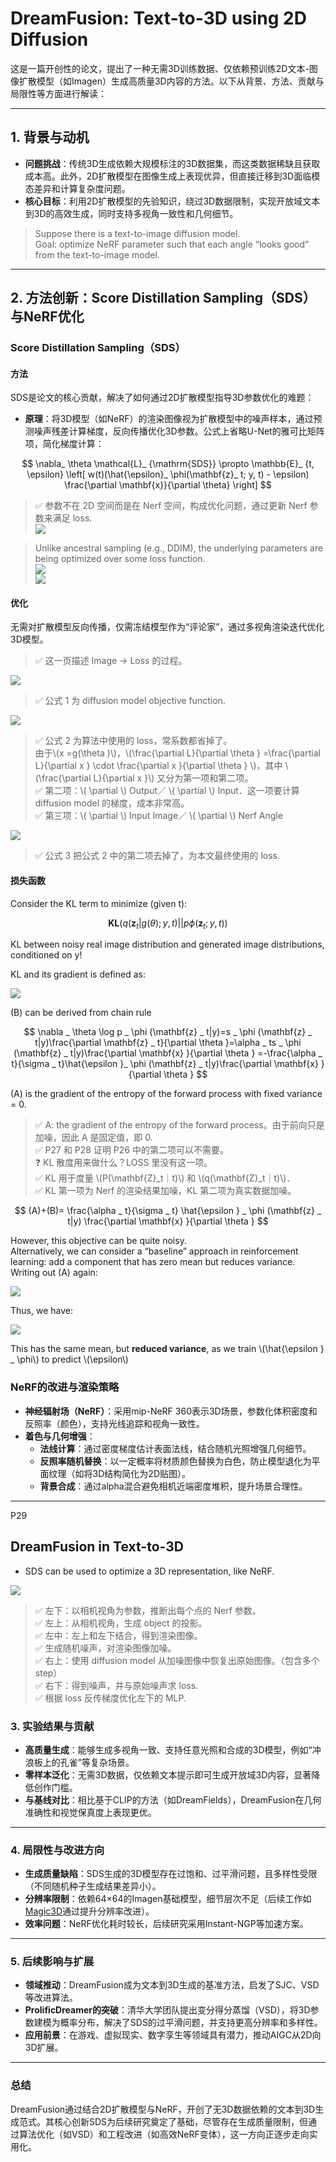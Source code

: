 # DreamFusion: Text-to-3D using 2D Diffusion

这是一篇开创性的论文，提出了一种无需3D训练数据、仅依赖预训练2D文本-图像扩散模型（如Imagen）生成高质量3D内容的方法。以下从背景、方法、贡献与局限性等方面进行解读：

---


## 1. **背景与动机** 
- **问题挑战**：传统3D生成依赖大规模标注的3D数据集，而这类数据稀缺且获取成本高。此外，2D扩散模型在图像生成上表现优异，但直接迁移到3D面临模态差异和计算复杂度问题。
- **核心目标**：利用2D扩散模型的先验知识，绕过3D数据限制，实现开放域文本到3D的高效生成，同时支持多视角一致性和几何细节。

> Suppose there is a text-to-image diffusion model.    
Goal: optimize NeRF parameter such that each angle “looks good” from the text-to-image model.    

---


## 2. **方法创新**：Score Distillation Sampling（SDS）与NeRF优化
### **Score Distillation Sampling（SDS）** 

#### 方法

SDS是论文的核心贡献，解决了如何通过2D扩散模型指导3D参数优化的难题：
- **原理**：将3D模型（如NeRF）的渲染图像视为扩散模型中的噪声样本，通过预测噪声残差计算梯度，反向传播优化3D参数。公式上省略U-Net的雅可比矩阵项，简化梯度计算：

$$
  \nabla_ \theta \mathcal{L}_ {\mathrm{SDS}} \propto \mathbb{E}_ {t, \epsilon} \left[ w(t)(\hat{\epsilon}_ \phi(\mathbf{z}_ t; y, t) - \epsilon) \frac{\partial \mathbf{x}}{\partial \theta} \right]
$$

> &#x2705; 参数不在 2D 空间而是在 Nerf 空间，构成优化问题，通过更新 Nerf 参数来满足 loss.    
![](./assets/D3-25-3.png)  

> Unlike ancestral sampling (e.g., DDIM), the underlying parameters are being optimized over some loss function.  
![](./assets/D3-25-1.png)     
![](./assets/D3-25-2.png)     

#### 优化

无需对扩散模型反向传播，仅需冻结模型作为“评论家”，通过多视角渲染迭代优化3D模型。

> &#x2705; 这一页描述 Image → Loss 的过程。  

![](./assets/D3-26-1.png)     

> &#x2705; 公式 1 为 diffusion model objective function.    

![](./assets/D3-26-2.png)     

> &#x2705; 公式 2 为算法中使用的 loss，常系数都省掉了。  
> 由于\\(x =g(\theta )\\)，\\(\frac{\partial L}{\partial \theta } =\frac{\partial L}{\partial x } \cdot \frac{\partial x }{\partial \theta } \\)，其中 \\(\frac{\partial L}{\partial x }\\) 又分为第一项和第二项。  
> &#x2705; 第二项：\\( \partial \\) Output／ \\( \partial \\) Input．这一项要计算 diffusion model 的梯度，成本非常高。    
> &#x2705; 第三项：\\( \partial \\) Input Image／ \\( \partial \\)  Nerf Angle    

![](./assets/D3-26-3.png)     

> &#x2705; 公式 3 把公式 2 中的第二项去掉了，为本文最终使用的 loss.  

#### 损失函数

Consider the KL term to minimize (given t):   

$$
\mathbf{KL} (q(\mathbf{z} _ t|g(\theta );y,t)||p\phi (\mathbf{z} _ t;y,t))
$$

KL between noisy real image distribution and generated image distributions, conditioned on y!     

KL and its gradient is defined as:    

![](./assets/D3-27.png)  

(B) can be derived from chain rule    

$$
\nabla _ \theta \log p _ \phi (\mathbf{z} _ t|y)=s _ \phi (\mathbf{z} _ t|y)\frac{\partial \mathbf{z} _ t}{\partial \theta }=\alpha _ ts _ \phi (\mathbf{z} _ t|y)\frac{\partial \mathbf{x} }{\partial \theta } =-\frac{\alpha _ t}{\sigma _ t}\hat{\epsilon }_ \phi (\mathbf{z} _ t|y)\frac{\partial \mathbf{x} }{\partial \theta }   
$$

(A) is the gradient of the entropy of the forward process with fixed variance = 0.    

> &#x2705; A: the gradient of the entropy of the forward process。由于前向只是加噪，因此 A 是固定值，即 0.    
> &#x2705; P27 和 P28 证明 P26 中的第二项可以不需要。  
> &#x2753; KL 散度用来做什么？LOSS 里没有这一项。    
> &#x2705; KL 用于度量 \\(P(\mathbf{Z}_t｜t)\\) 和 \\(q(\mathbf{Z}_t｜t)\\)．  
> &#x2705; KL 第一项为 Nerf 的渲染结果加噪，KL 第二项为真实数据加噪。    

$$
(A)+(B)= \frac{\alpha _ t}{\sigma _ t} \hat{\epsilon } _ \phi (\mathbf{z} _ t|y) \frac{\partial \mathbf{x} }{\partial \theta }
$$

However, this objective can be quite noisy.     
Alternatively, we can consider a “baseline” approach in reinforcement learning: add a component that has zero mean but reduces variance. Writing out (A) again:     

![](./assets/D3-28-1.png)  

Thus, we have:

![](./assets/D3-28-2.png)  

This has the same mean, but **reduced variance**, as we train \\(\hat{\epsilon } _ \phi\\) to predict \\(\epsilon\\)    


### **NeRF的改进与渲染策略** 
- **神经辐射场（NeRF）**：采用mip-NeRF 360表示3D场景，参数化体积密度和反照率（颜色），支持光线追踪和视角一致性。
- **着色与几何增强**：
  - **法线计算**：通过密度梯度估计表面法线，结合随机光照增强几何细节。
  - **反照率随机替换**：以一定概率将材质颜色替换为白色，防止模型退化为平面纹理（如将3D结构简化为2D贴图）。
  - **背景合成**：通过alpha混合避免相机近端密度堆积，提升场景合理性。

---

P29   
## DreamFusion in Text-to-3D    

 - SDS can be used to optimize a 3D representation, like NeRF.   

![](./assets/D3-29.png)  

> &#x2705; 左下：以相机视角为参数，推断出每个点的 Nerf 参数。   
> &#x2705; 左上：从相机视角，生成 object 的投影。   
> &#x2705; 左中：左上和左下结合，得到渲染图像。    
> &#x2705; 生成随机噪声，对渲染图像加噪。   
> &#x2705; 右上：使用 diffusion model 从加噪图像中恢复出原始图像。（包含多个 step）   
> &#x2705; 右下：得到噪声，并与原始噪声求 loss.    
> &#x2705; 根据 loss 反传梯度优化左下的 MLP.    


### 3. **实验结果与贡献**
- **高质量生成**：能够生成多视角一致、支持任意光照和合成的3D模型，例如“冲浪板上的孔雀”等复杂场景。
- **零样本泛化**：无需3D数据，仅依赖文本提示即可生成开放域3D内容，显著降低创作门槛。
- **与基线对比**：相比基于CLIP的方法（如DreamFields），DreamFusion在几何准确性和视觉保真度上表现更优。

---

### 4. **局限性与改进方向** 
- **生成质量缺陷**：SDS生成的3D模型存在过饱和、过平滑问题，且多样性受限（不同随机种子生成结果差异小）。
- **分辨率限制**：依赖64×64的Imagen基础模型，细节层次不足（后续工作如[Magic3D](./82.md)通过提升分辨率改进）。
- **效率问题**：NeRF优化耗时较长，后续研究采用Instant-NGP等加速方案。

---

### 5. **后续影响与扩展**
- **领域推动**：DreamFusion成为文本到3D生成的基准方法，启发了SJC、VSD等改进算法。
- **ProlificDreamer的突破**：清华大学团队提出变分得分蒸馏（VSD），将3D参数建模为概率分布，解决了SDS的过平滑问题，并支持更高分辨率和多样性。
- **应用前景**：在游戏、虚拟现实、数字孪生等领域具有潜力，推动AIGC从2D向3D扩展。

---

### 总结
DreamFusion通过结合2D扩散模型与NeRF，开创了无3D数据依赖的文本到3D生成范式。其核心创新SDS为后续研究奠定了基础，尽管存在生成质量限制，但通过算法优化（如VSD）和工程改进（如高效NeRF变体），这一方向正逐步走向实用化。